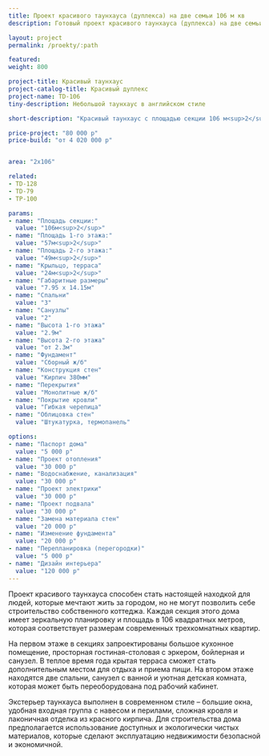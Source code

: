 ```yaml
---
title: Проект красивого таунхауса (дуплекса) на две семьи 106 м кв
description: Готовый проект красивого таунхауса (дуплекса) на две семьи, из кирпича, газобетона или пеноблока. Площадь секции&#58; 106 м.кв.

layout: project
permalink: /proekty/:path

featured:
weight: 800

project-title: Красивый таунхаус
project-catalog-title: Красивый дуплекс
project-name: TD-106
tiny-description: Небольшой таунхаус в английском стиле

short-description: "Красивый таунхаус с площадью секции 106 м<sup>2</sup>, площадь которого соответствует трехкомнатной квартире. Экономный вариант для тех, кто любит природу, но нуждается в обществе людей со схожими социальным статусом и взглядами на жизнь. Крытая терраса выходит на задний дворик и подарит вам прекрасные летние вечера, а при отличной погоде там можно собраться всей семьей или пригласить друзей."

price-project: "80 000 р"
price-build: "от 4 020 000 р"


area: "2x106"

related:
- TD-128
- TD-79
- TP-100

params:
- name: "Площадь секции:"
  value: "106м<sup>2</sup>"
- name: "Площадь 1-го этажа:"
  value: "57м<sup>2</sup>"
- name: "Площадь 2-го этажа:"
  value: "49м<sup>2</sup>"
- name: "Крыльцо, терраса"
  value: "24м<sup>2</sup>"
- name: "Габаритные размеры"
  value: "7.95 x 14.15м"
- name: "Спальни"
  value: "3"
- name: "Санузлы"
  value: "2"
- name: "Высота 1-го этажа"
  value: "2.9м"
- name: "Высота 2-го этажа"
  value: "от 2.3м"
- name: "Фундамент"
  value: "Сборный ж/б"
- name: "Конструкция стен"
  value: "Кирпич 380мм"
- name: "Перекрытия"
  value: "Монолитные ж/б"
- name: "Покрытие кровли"
  value: "Гибкая черепица"
- name: "Облицовка стен"
  value: "Штукатурка, термопанель"

options:
- name: "Паспорт дома"
  value: "5 000 р"
- name: "Проект отопления"
  value: "30 000 р"
- name: "Водоснабжение, канализация"
  value: "30 000 р"
- name: "Проект электрики"
  value: "30 000 р"
- name: "Проект подвала"
  value: "30 000 р"
- name: "Замена материала стен"
  value: "20 000 р"
- name: "Изменение фундамента"
  value: "20 000 р"
- name: "Перепланировка (перегородки)"
  value: "5 000 р"
- name: "Дизайн интерьера"
  value: "120 000 р"
---
```

Проект красивого таунхауса способен стать настоящей находкой для людей, которые мечтают жить за городом, но не могут позволить себе строительство собственного коттеджа. Каждая секция этого дома имеет зеркальную планировку и площадь в 106 квадратных метров, которая соответствует размерам современных трехкомнатных квартир.

На первом этаже в секциях запроектированы большое кухонное помещение, просторная гостиная-столовая с эркером, бойлерная и санузел. В теплое время года крытая терраса сможет стать дополнительным местом для отдыха и приема пищи. На втором этаже находятся две спальни, санузел с ванной и уютная детская комната, которая может быть переоборудована под рабочий кабинет.

Экстерьер таунхауса выполнен в современном стиле – большие окна, удобная входная группа с навесом и перилами, сложная кровля и лаконичная отделка из красного кирпича. Для строительства дома предполагается использование доступных и экологически чистых материалов, которые сделают эксплуатацию недвижимости безопасной и экономичной.